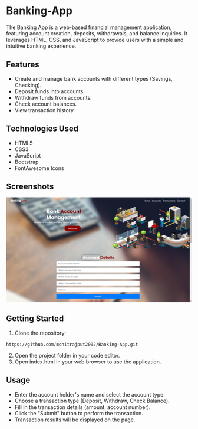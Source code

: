 # Banking-App
The Banking App is a web-based financial management application, featuring account creation, deposits, withdrawals, and balance inquiries. It leverages HTML, CSS, and JavaScript to provide users with a simple and intuitive banking experience.

## Features

- Create and manage bank accounts with different types (Savings, Checking).
- Deposit funds into accounts.
- Withdraw funds from accounts.
- Check account balances.
- View transaction history.

## Technologies Used

- HTML5
- CSS3
- JavaScript
- Bootstrap
- FontAwesome Icons

## Screenshots

![Screenshot](https://github.com/mohitrajput2002/Banking-App/blob/a018f1cc74b3d65573c2c151e76b2b1447cf4547/assets/Screenshot.png)

## Getting Started

1. Clone the repository:
```
https://github.com/mohitrajput2002/Banking-App.git
```
2. Open the project folder in your code editor.
3. Open index.html in your web browser to use the application.

## Usage
- Enter the account holder's name and select the account type.
- Choose a transaction type (Deposit, Withdraw, Check Balance).
- Fill in the transaction details (amount, account number).
- Click the "Submit" button to perform the transaction.
- Transaction results will be displayed on the page.
